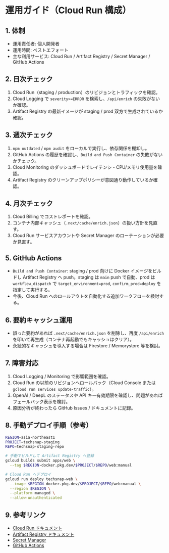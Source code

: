 # 運用ガイド（Cloud Run 構成）

## 1. 体制

- 運用責任者: 個人開発者
- 運用時間: ベストエフォート
- 主な利用サービス: Cloud Run / Artifact Registry / Secret Manager / GitHub Actions

## 2. 日次チェック

1. Cloud Run（staging / production）のリビジョンとトラフィックを確認。
2. Cloud Logging で `severity>=ERROR` を検索し、`/api/enrich` の失敗がないか確認。
3. Artifact Registry の最新イメージが staging / prod 双方で生成されているか確認。

## 3. 週次チェック

1. `npm outdated` / `npm audit` をローカルで実行し、依存関係を棚卸し。
2. GitHub Actions の履歴を確認し、`Build and Push Container` の失敗がないかチェック。
3. Cloud Monitoring のダッシュボードでレイテンシ・CPU/メモリ使用量を確認。
4. Artifact Registry のクリーンアップポリシーが意図通り動作しているか確認。

## 4. 月次チェック

1. Cloud Billing でコストレポートを確認。
2. コンテナ内部キャッシュ（`.next/cache/enrich.json`）の扱い方針を見直す。
3. Cloud Run サービスアカウントや Secret Manager のローテーションが必要か見直す。

## 5. GitHub Actions

- `Build and Push Container`: staging / prod 向けに Docker イメージをビルドし Artifact Registry へ push。staging は `main` push で自動、prod は `workflow_dispatch` で `target_environment=prod`, `confirm_prod=deploy` を指定して実行する。
- 今後、Cloud Run へのロールアウトを自動化する追加ワークフローを検討する。

## 6. 要約キャッシュ運用

- 誤った要約があれば `.next/cache/enrich.json` を削除し、再度 `/api/enrich` を叩いて再生成（コンテナ再起動でもキャッシュはクリア）。
- 永続的なキャッシュを導入する場合は Firestore / Memorystore 等を検討。

## 7. 障害対応

1. Cloud Logging / Monitoring で影響範囲を確認。
2. Cloud Run の以前のリビジョンへロールバック（Cloud Console または `gcloud run services update-traffic`）。
3. OpenAI / DeepL のステータスや API キー有効期限を確認し、問題があればフェールバック表示を検討。
4. 原因分析が終わったら GitHub Issues / ドキュメントに記録。

## 8. 手動デプロイ手順（参考）

```bash
REGION=asia-northeast1
PROJECT=techsnap-staging
REPO=techsnap-staging-repo

# 手動でビルドして Artifact Registry へ登録
gcloud builds submit apps/web \
  --tag $REGION-docker.pkg.dev/$PROJECT/$REPO/web:manual

# Cloud Run へデプロイ
gcloud run deploy techsnap-web \
  --image $REGION-docker.pkg.dev/$PROJECT/$REPO/web:manual \
  --region $REGION \
  --platform managed \
  --allow-unauthenticated
```

## 9. 参考リンク

- [Cloud Run ドキュメント](https://cloud.google.com/run/docs)
- [Artifact Registry ドキュメント](https://cloud.google.com/artifact-registry/docs)
- [Secret Manager](https://cloud.google.com/secret-manager/docs)
- [GitHub Actions](https://docs.github.com/en/actions)
